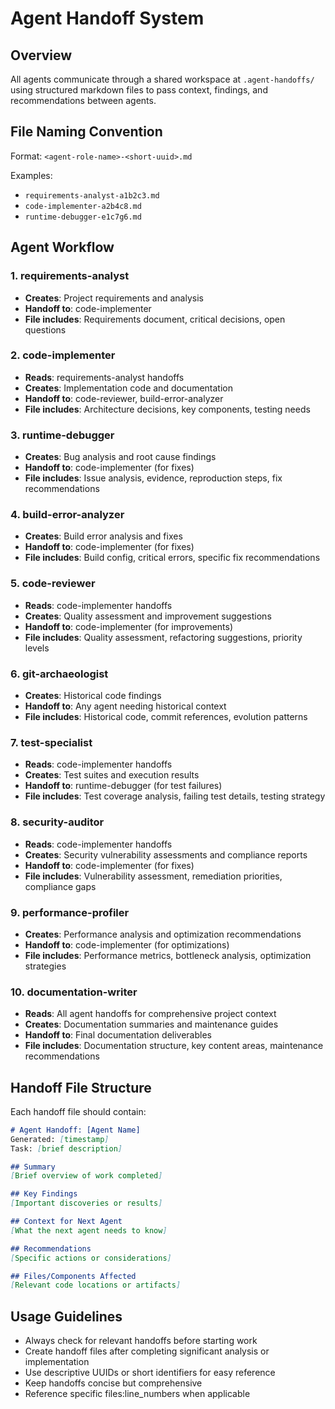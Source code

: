 # Agent Handoff System

## Overview
All agents communicate through a shared workspace at `.agent-handoffs/` using structured markdown files to pass context, findings, and recommendations between agents.

## File Naming Convention
Format: `<agent-role-name>-<short-uuid>.md`

Examples:
- `requirements-analyst-a1b2c3.md`
- `code-implementer-a2b4c8.md`
- `runtime-debugger-e1c7g6.md`

## Agent Workflow

### 1. requirements-analyst
- **Creates**: Project requirements and analysis
- **Handoff to**: code-implementer
- **File includes**: Requirements document, critical decisions, open questions

### 2. code-implementer
- **Reads**: requirements-analyst handoffs
- **Creates**: Implementation code and documentation
- **Handoff to**: code-reviewer, build-error-analyzer
- **File includes**: Architecture decisions, key components, testing needs

### 3. runtime-debugger
- **Creates**: Bug analysis and root cause findings
- **Handoff to**: code-implementer (for fixes)
- **File includes**: Issue analysis, evidence, reproduction steps, fix recommendations

### 4. build-error-analyzer
- **Creates**: Build error analysis and fixes
- **Handoff to**: code-implementer (for fixes)
- **File includes**: Build config, critical errors, specific fix recommendations

### 5. code-reviewer
- **Reads**: code-implementer handoffs
- **Creates**: Quality assessment and improvement suggestions
- **Handoff to**: code-implementer (for improvements)
- **File includes**: Quality assessment, refactoring suggestions, priority levels

### 6. git-archaeologist
- **Creates**: Historical code findings
- **Handoff to**: Any agent needing historical context
- **File includes**: Historical code, commit references, evolution patterns

### 7. test-specialist
- **Reads**: code-implementer handoffs
- **Creates**: Test suites and execution results
- **Handoff to**: runtime-debugger (for test failures)
- **File includes**: Test coverage analysis, failing test details, testing strategy

### 8. security-auditor
- **Reads**: code-implementer handoffs
- **Creates**: Security vulnerability assessments and compliance reports
- **Handoff to**: code-implementer (for fixes)
- **File includes**: Vulnerability assessment, remediation priorities, compliance gaps

### 9. performance-profiler
- **Creates**: Performance analysis and optimization recommendations
- **Handoff to**: code-implementer (for optimizations)
- **File includes**: Performance metrics, bottleneck analysis, optimization strategies

### 10. documentation-writer
- **Reads**: All agent handoffs for comprehensive project context
- **Creates**: Documentation summaries and maintenance guides
- **Handoff to**: Final documentation deliverables
- **File includes**: Documentation structure, key content areas, maintenance recommendations

## Handoff File Structure

Each handoff file should contain:

```markdown
# Agent Handoff: [Agent Name]
Generated: [timestamp]
Task: [brief description]

## Summary
[Brief overview of work completed]

## Key Findings
[Important discoveries or results]

## Context for Next Agent
[What the next agent needs to know]

## Recommendations
[Specific actions or considerations]

## Files/Components Affected
[Relevant code locations or artifacts]
```

## Usage Guidelines
- Always check for relevant handoffs before starting work
- Create handoff files after completing significant analysis or implementation
- Use descriptive UUIDs or short identifiers for easy reference
- Keep handoffs concise but comprehensive
- Reference specific files:line_numbers when applicable